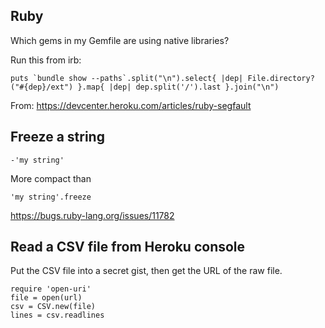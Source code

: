## Ruby

Which gems in my Gemfile are using native libraries?

Run this from irb:

```
puts `bundle show --paths`.split("\n").select{ |dep| File.directory?("#{dep}/ext") }.map{ |dep| dep.split('/').last }.join("\n")
```

From: https://devcenter.heroku.com/articles/ruby-segfault

## Freeze a string

```
-'my string'
```

More compact than 

```
'my string'.freeze
```

https://bugs.ruby-lang.org/issues/11782

## Read a CSV file from Heroku console

Put the CSV file into a secret gist, then get the URL of the raw file.

```
require 'open-uri'
file = open(url)
csv = CSV.new(file)
lines = csv.readlines
```
